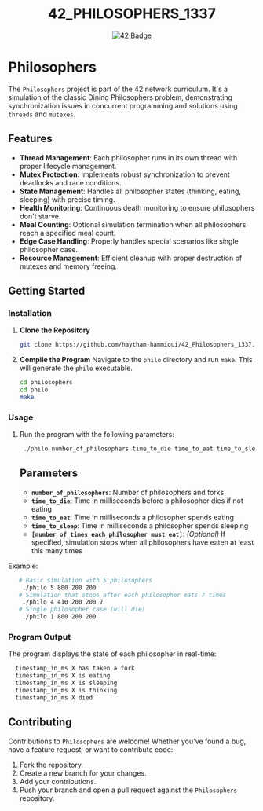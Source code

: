 <h1 align="center">42_PHILOSOPHERS_1337</h1>
<p align="center">
  <a href="https://github.com/haytham-hammioui/42_Philosophers_1337">
    <img src="https://raw.githubusercontent.com/ayogun/42-project-badges/refs/heads/main/badges/philosopherse.png" alt="42 Badge">
  </a>
</p>

# Philosophers

The `Philosophers` project is part of the 42 network curriculum. It's a simulation of the classic Dining Philosophers problem, demonstrating synchronization issues in concurrent programming and solutions using `threads` and `mutexes`.

## Features

- **Thread Management**: Each philosopher runs in its own thread with proper lifecycle management.
- **Mutex Protection**: Implements robust synchronization to prevent deadlocks and race conditions.
- **State Management**: Handles all philosopher states (thinking, eating, sleeping) with precise timing.
- **Health Monitoring**: Continuous death monitoring to ensure philosophers don't starve.
- **Meal Counting**: Optional simulation termination when all philosophers reach a specified meal count.
- **Edge Case Handling**: Properly handles special scenarios like single philosopher case.
- **Resource Management**: Efficient cleanup with proper destruction of mutexes and memory freeing.

## Getting Started

### Installation

1. **Clone the Repository**
   ```sh
   git clone https://github.com/haytham-hammioui/42_Philosophers_1337.git philosophers
   ```

2. **Compile the Program**
   Navigate to the `philo` directory and run `make`. This will generate the `philo` executable.
   ```sh
   cd philosophers
   cd philo
   make
   ```

### Usage

1. Run the program with the following parameters:
    ```sh
     ./philo number_of_philosophers time_to_die time_to_eat time_to_sleep [number_of_times_each_philosopher_must_eat]
    ```
    ## Parameters

    - **`number_of_philosophers`**: Number of philosophers and forks
    - **`time_to_die`**: Time in milliseconds before a philosopher dies if not eating  
    - **`time_to_eat`**: Time in milliseconds a philosopher spends eating
    - **`time_to_sleep`**: Time in milliseconds a philosopher spends sleeping
    - **`[number_of_times_each_philosopher_must_eat]`**: *(Optional)* If specified, simulation stops when all philosophers have eaten at least this many times

  Example:
  ```sh
     # Basic simulation with 5 philosophers
      ./philo 5 800 200 200
     # Simulation that stops after each philosopher eats 7 times
      ./philo 4 410 200 200 7
     # Single philosopher case (will die)
      ./philo 1 800 200 200
  ```
    
### Program Output
  The program displays the state of each philosopher in real-time:
  ```sh
    timestamp_in_ms X has taken a fork
    timestamp_in_ms X is eating
    timestamp_in_ms X is sleeping
    timestamp_in_ms X is thinking
    timestamp_in_ms X died
  ```
   
## Contributing

Contributions to `Philosophers` are welcome! Whether you've found a bug, have a feature request, or want to contribute code:

1. Fork the repository.
2. Create a new branch for your changes.
3. Add your contributions.
4. Push your branch and open a pull request against the `Philosophers` repository.
